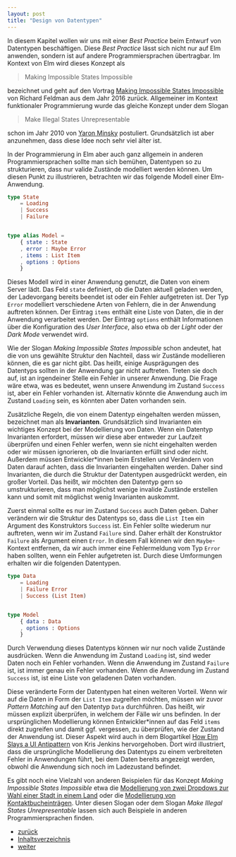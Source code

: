 ```yaml
---
layout: post
title: "Design von Datentypen"
---
```


In diesem Kapitel wollen wir uns mit einer _Best Practice_ beim Entwurf von Datentypen beschäftigen.
Diese _Best Practice_ lässt sich nicht nur auf Elm anwenden, sondern ist auf andere Programmiersprachen übertragbar.
Im Kontext von Elm wird dieses Konzept als

> Making Impossible States Impossible

bezeichnet und geht auf den Vortrag [Making Impossible States Impossible](https://www.youtube.com/watch?v=IcgmSRJHu_8) von Richard Feldman aus dem Jahr 2016 zurück.
Allgemeiner im Kontext funktionaler Programmierung wurde das gleiche Konzept under dem Slogan

> Make Illegal States Unrepresentable

schon im Jahr 2010 von [Yaron Minsky](https://blog.janestreet.com/effective-ml-video/) postuliert.
Grundsätzlich ist aber anzunehmen, dass diese Idee noch sehr viel älter ist.

In der Programmierung in Elm aber auch ganz allgemein in anderen Programmiersprachen sollte man sich bemühen, Datentypen so zu strukturieren, dass nur valide Zustände modelliert werden können.
Um diesen Punkt zu illustrieren, betrachten wir das folgende Modell einer Elm-Anwendung.

``` elm
type State
    = Loading
    | Success
    | Failure


type alias Model =
    { state : State
    , error : Maybe Error
    , items : List Item
    , options : Options
    }
```

Dieses Modell wird in einer Anwendung genutzt, die Daten von einem Server lädt.
Das Feld `state` definiert, ob die Daten aktuell geladen werden, der Ladevorgang bereits beendet ist oder ein Fehler aufgetreten ist.
Der Typ `Error` modelliert verschiedene Arten von Fehlern, die in der Anwendung auftreten können.
Der Eintrag `items` enthält eine Liste von Daten, die in der Anwendung verarbeitet werden.
Der Eintrag `options` enthält Informationen über die Konfiguration des _User Interface_, also etwa ob der _Light_ oder der _Dark Mode_ verwendet wird.

Wie der Slogan _Making Impossible States Impossible_ schon andeutet, hat die von uns gewählte Struktur den Nachteil, dass wir Zustände modellieren können, die es gar nicht gibt.
Das heißt, einige Ausprägungen des Datentyps sollten in der Anwendung gar nicht auftreten.
Treten sie doch auf, ist an irgendeiner Stelle ein Fehler in unserer Anwendung.
Die Frage wäre etwa, was es bedeutet, wenn unsere Anwendung im Zustand `Success` ist, aber ein Fehler vorhanden ist.
Alternativ könnte die Anwendung auch im Zustand `Loading` sein, es könnten aber Daten vorhanden sein.

Zusätzliche Regeln, die von einem Datentyp eingehalten werden müssen, bezeichnet man als **Invarianten**.
Grundsätzlich sind Invarianten ein wichtiges Konzept bei der Modellierung von Daten.
Wenn ein Datentyp Invarianten erfordert, müssen wir diese aber entweder zur Laufzeit überprüfen und einen Fehler werfen, wenn sie nicht eingehalten werden oder wir müssen ignorieren, ob die Invarianten erfüllt sind oder nicht.
Außerdem müssen Entwickler\*innen beim Erstellen und Verändern von Daten darauf achten, dass die Invarianten eingehalten werden.
Daher sind Invarianten, die durch die Struktur der Datentypen ausgedrückt werden, ein großer Vorteil.
Das heißt, wir möchten den Datentyp gern so umstrukturieren, dass man möglichst wenige invalide Zustände erstellen kann und somit mit möglichst wenig Invarianten auskommt.

Zuerst einmal sollte es nur im Zustand `Success` auch Daten geben.
Daher verändern wir die Struktur des Datentyps so, dass die `List Item` ein Argument des Konstruktors `Success` ist.
Ein Fehler sollte wiederum nur auftreten, wenn wir im Zustand `Failure` sind.
Daher erhält der Konstruktor `Failure` als Argument einen `Error`.
In diesem Fall können wir den `Maybe`-Kontext entfernen, da wir auch immer eine Fehlermeldung vom Typ `Error` haben sollten, wenn ein Fehler aufgetreten ist.
Durch diese Umformungen erhalten wir die folgenden Datentypen.

``` elm
type Data
    = Loading
    | Failure Error
    | Success (List Item)


type Model
    { data : Data
    , options : Options
    }
```

Durch Verwendung dieses Datentyps können wir nur noch valide Zustände ausdrücken.
Wenn die Anwendung im Zustand `Loading` ist, sind weder Daten noch ein Fehler vorhanden.
Wenn die Anwendung im Zustand `Failure` ist, ist immer genau ein Fehler vorhanden.
Wenn die Anwendung im Zustand `Success` ist, ist eine Liste von geladenen Daten vorhanden.

Diese veränderte Form der Datentypen hat einen weiteren Vorteil.
Wenn wir auf die Daten in Form der `List Item` zugreifen möchten, müssen wir zuvor _Pattern Matching_ auf den Datentyp `Data` durchführen.
Das heißt, wir müssen explizit überprüfen, in welchem der Fälle wir uns befinden.
In der ursprünglichen Modellierung können Entwickler\*innen auf das Feld `items` direkt zugreifen und damit ggf. vergessen, zu überprüfen, wie der Zustand der Anwendung ist.
Dieser Aspekt wird auch in dem Blogartikel [How Elm Slays a UI Antipattern](http://blog.jenkster.com/2016/06/how-elm-slays-a-ui-antipattern.html) von Kris Jenkins hervorgehoben.
Dort wird illustriert, dass die ursprüngliche Modellierung des Datentyps zu einem verbreiteten Fehler in Anwendungen führt, bei dem Daten bereits angezeigt werden, obwohl die Anwendung sich noch im Ladezustand befindet.

Es gibt noch eine Vielzahl von anderen Beispielen für das Konzept _Making Impossible States Impossible_ etwa die [Modellierung von zwei Dropdows zur Wahl einer Stadt in einem Land](https://medium.com/elm-shorts/how-to-make-impossible-states-impossible-c12a07e907b5) oder die [Modellierung von Kontaktbucheinträgen](https://fsharpforfunandprofit.com/posts/designing-with-types-making-illegal-states-unrepresentable/).
Unter diesen Slogan oder dem Slogan _Make Illegal States Unrepresentable_ lassen sich auch Beispiele in anderen Programmiersprachen finden.

<div class="nav">
    <ul class="nav-row">
        <li class="nav-item nav-left"><a href="polymorphism.html">zurück</a></li>
        <li class="nav-item nav-center"><a href="index.html">Inhaltsverzeichnis</a></li>
        <li class="nav-item nav-right"><a href="recursion.html">weiter</a></li>
    </ul>
</div>